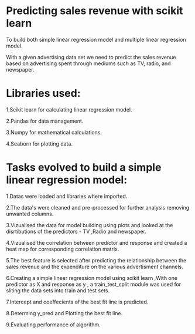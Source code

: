 # Predicting sales revenue with scikit learn
To build both simple linear regression model and multiple linear regression model.

With a given advertising data set we need to predict the sales revenue based on advertising spent through mediums such as TV, radio, and newspaper.

# Libraries used:
1.Scikit learn for calculating linear regression model.

2.Pandas for data management.

3.Numpy for mathematical calculations.

4.Seaborn for plotting data.

# Tasks evolved to build a simple linear regression model:
1.Datas were loaded and libraries where imported.

2.The data's were cleaned and pre-processed for further analysis removing unwanted columns.

3.Vizualised the data for model building using plots and looked at the disrtibutions of the predictors - TV ,Radio and newspaper.

4.Vizualised the correlation between predictor and response and created a heat map for corresponding correlation matrix.

5.The best feature is selected after predicting the relationship between the sales revenue and the expenditure on the various advertisment channels.

6.Creating a simple linear regression model using scikit learn ,With one predictor as X and response as y , a train_test_split module was used for sliting the data sets into train and test sets.

7.Intercept and coeffecients of the best fit line is predicted.

8.Determing y_pred and Plotting the best fit line.

9.Evaluating performance of algorithm.
